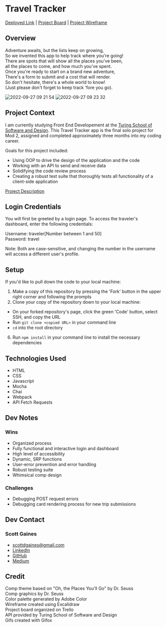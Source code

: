 # Travel Tracker

[Deployed Link](https://travel-tracker-seven.vercel.app/) | [Project Board](https://trello.com/b/Q7fPZz5t/travel-tracker) | [Project Wireframe](https://excalidraw.com/)

## Overview
Adventure awaits, but the lists keep on growing,<br>
So we invented this app to help track where you're going!<br>
There are spots that will show all the places you've been,<br>
all the places to come, and how much you've spent.<br>
Once you're ready to start on a brand new adventure,<br>
There's a form to submit and a cost that will render.<br>
So don't hesitate, there's a whole world to know!<br>
(Just please don't forget to keep track 'fore you go).

![2022-09-27 09 21 54](https://user-images.githubusercontent.com/103966650/192568417-5fbf85d0-097d-426a-9768-b2ae27c1009b.gif)
![2022-09-27 09 23 32](https://user-images.githubusercontent.com/103966650/192568438-40bf78dd-1d29-4392-abbe-0373510b16f8.gif)

## Project Context
I am currently studying Front End Developement at the [Turing School of Software and Design](https://frontend.turing.edu/). This Travel Tracker app is the final solo project for Mod 2, assigned and completed approximately three months into my coding career.

Goals for this project included:
- Using OOP to drive the design of the application and the code
- Working with an API to send and receive data
- Solidifying the code review process
- Creating a robust test suite that thoroughly tests all functionality of a client-side application

[Project Description](https://frontend.turing.edu/projects/travel-tracker.html)

## Login Credentials
You will first be greeted by a login page. To access the traveler's dashboard, enter the following credentials:

Username: traveler[Number between 1 and 50]<br>
Password: travel

Note: Both are case-sensitive, and changing the number in the username will access a different user's profile.

## Setup
If you'd like to pull down the code to your local machine:

1. Make a copy of this repository by pressing the 'Fork' button in the upper right corner and following the prompts
2. Clone your copy of the repository down to your local machine:
  - On your forked repository's page, click the green 'Code' button, select SSH, and copy the URL
  - Run `git clone <copied URL>` in your command line
  - `cd` into the root directory
6. Run `npm install` in your command line to install the necessary dependencies

## Technologies Used
- HTML
- CSS
- Javascript
- Mocha
- Chai
- Webpack
- API Fetch Requests

## Dev Notes
### Wins
- Organized process
- Fully functional and interactive login and dashboard
- High level of accessibility
- Dynamic, SRP functions
- User-error prevention and error handling
- Robust testing suite
- Whimsical comp design

### Challenges
- Debugging POST request errors
- Debugging card rendering process for new trip submissions

## Dev Contact
### Scott Gaines<br>
- scottdgaines@gmail.com<br>
- [LinkedIn](https://www.linkedin.com/in/scottdgaines-fe/)<br>
- [GitHub](https://github.com/scottdgaines)<br>
- [Medium](https://medium.com/@scottdgaines)


## Credit
Comp theme based on "Oh, the Places You'll Go" by Dr. Seuss<br>
Comp graphics by Dr. Seuss<br>
Color palette generated by Adobe Color<br>
Wireframe created using Excalidraw<br>
Project board organized on Trello<br>
API provided by Turing School of Software and Design<br>
Gifs created with Gifox
